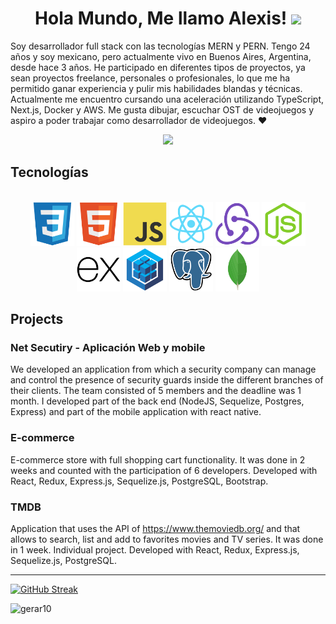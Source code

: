 <h1 align="center" color="#6e3cbc"> Hola Mundo, Me llamo Alexis! <img src="https://media.giphy.com/media/hvRJCLFzcasrR4ia7z/giphy.gif" width="25px"></h1>
Soy desarrollador full stack con las tecnologías MERN y PERN. Tengo 24 años y soy mexicano, pero actualmente vivo en Buenos Aires, Argentina, desde hace 3 años.
He participado en diferentes tipos de proyectos, ya sean proyectos freelance, personales o profesionales, lo que me ha permitido ganar experiencia y pulir mis habilidades blandas y técnicas.
Actualmente me encuentro cursando una aceleración utilizando TypeScript, Next.js, Docker y AWS.
Me gusta dibujar, escuchar OST de videojuegos y aspiro a poder trabajar como desarrollador de videojuegos. ❤️
<br/>
 <p align="center">
 <img src="https://readme-typing-svg.herokuapp.com?color=01CAF4&lines=Full+Stack+Developer&center=true">
</p>
<h2>Tecnologías </h2>
<br/>
<div align="center">
<img src="https://github.com/devicons/devicon/blob/master/icons/css3/css3-original.svg" title="CSS3" alt="CSS3" width="70" height="70"/>
<img src="https://github.com/devicons/devicon/blob/master/icons/html5/html5-original.svg" title="HTML5" alt="HTML5" width="70" height="70"/>
<img src="https://github.com/devicons/devicon/blob/master/icons/javascript/javascript-original.svg" title="JavaScript" alt="JavaScript" width="70" height="70"/>
<img src="https://github.com/devicons/devicon/blob/master/icons/react/react-original.svg" title="React" alt="React" width="70" height="70" />
<img src="https://github.com/devicons/devicon/blob/master/icons/redux/redux-original.svg" title="Redux" alt="Redux" width="70" height="70"/>
<img src="https://github.com/devicons/devicon/blob/master/icons/nodejs/nodejs-plain.svg" title="Node.js" alt="Node.js" width="70" height="70"/>
<img src="https://github.com/devicons/devicon/blob/master/icons/express/express-original.svg" title="Express.js" alt="Express" width="70" height="70"/>
<img src="https://github.com/devicons/devicon/blob/master/icons/sequelize/sequelize-original.svg" title="Sequelize" alt="Sequelize" width="70" height="70"/>
<img src="https://github.com/devicons/devicon/blob/master/icons/postgresql/postgresql-original.svg" title="PostgreSQL" alt="PostgreSQL" width="70" height="70"/>
<img src="https://github.com/devicons/devicon/blob/master/icons/mongodb/mongodb-original.svg" title="Mongo" alt="Mongo" width="70" height="70"/>

</div>

<h2> Projects </h2>

<h3> Net Secutiry - Aplicación Web y mobile </h3>

<p>
 
We developed an application from which a security company can manage and control the presence of security guards inside the different branches of their clients. The team consisted of 5 members and the deadline was 1 month. I developed part of the back end (NodeJS, Sequelize, Postgres, Express) and part of the mobile application with react native.                                                                                 
 </p>

 
<h3> E-commerce </h3>
 
<p>
E-commerce store with full shopping cart functionality. It was done in 2 weeks and counted with the participation of 6 developers. Developed with React, Redux, Express.js, Sequelize.js, PostgreSQL, Bootstrap.
</p>

<h3> TMDB </h3>

<p>
 
Application that uses the API of https://www.themoviedb.org/ and that allows to search, list and add to favorites movies and TV series. 
It was done in 1 week. Individual project.
Developed with React, Redux, Express.js, Sequelize.js, PostgreSQL.   
</p>

 <hr></hr>
 

 [![GitHub Streak](http://github-readme-streak-stats.herokuapp.com?user=gerar10&theme=gruvbox&hide_border=falso&locale=es&date_format=j%2Fn%5B%2FY%5D&mode=weekly)](https://git.io/streak-stats)


![gerar10](https://github-readme-stats-git-masterrstaa-rickstaa.vercel.app/api?username=gerar10&show_icons=true&theme=gruvbox)

